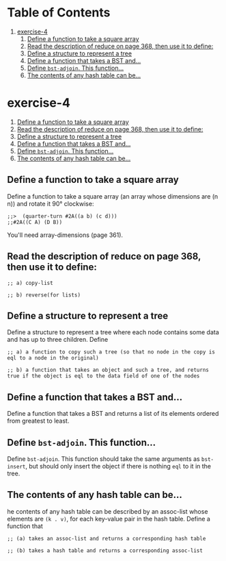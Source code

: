 
# Table of Contents

1.  [exercise-4](#orgfa039a6)
    1.  [Define a function to take a square array](#orga081bed)
    2.  [Read the description of reduce on page 368, then use it to define:](#org46d781c)
    3.  [Define a structure to represent a tree](#org650b2ea)
    4.  [Define a function that takes a BST and&#x2026;](#org3b0f990)
    5.  [Define `bst-adjoin`. This function&#x2026;](#orga355b37)
    6.  [The contents of any hash table can be&#x2026;](#org5f8988d)



<a id="orgfa039a6"></a>

# exercise-4

1.  [Define a function to take a square array](#orga081bed)
2.  [Read the description of reduce on page 368, then use it to define:](#org46d781c)
3.  [Define a structure to represent a tree](#org650b2ea)
4.  [Define a function that takes a BST and&#x2026;](#org3b0f990)
5.  [Define `bst-adjoin`. This function&#x2026;](#orga355b37)
6.  [The contents of any hash table can be&#x2026;](#org5f8988d)


<a id="orga081bed"></a>

## Define a function to take a square array

Define a function to take a square array (an array whose dimensions
are (n n)) and rotate it 90° clockwise:

    ;;>  (quarter-turn #2A((a b) (c d)))
    ;;#2A((C A) (D B))

You'll need array-dimensions (page 361).


<a id="org46d781c"></a>

## Read the description of reduce on page 368, then use it to define:

    ;; a) copy-list
    
    ;; b) reverse(for lists)


<a id="org650b2ea"></a>

## Define a structure to represent a tree

Define a structure to represent a tree where each node contains some
data and has up to three children. Define

    ;; a) a function to copy such a tree (so that no node in the copy is eql to a node in the original)
    
    ;; b) a function that takes an object and such a tree, and returns true if the object is eql to the data field of one of the nodes


<a id="org3b0f990"></a>

## Define a function that takes a BST and&#x2026;

Define a function that takes a BST and returns a list of its elements
ordered from greatest to least.


<a id="orga355b37"></a>

## Define `bst-adjoin`. This function&#x2026;

Define `bst-adjoin`. This function should take the same arguments as `bst-insert`, but should only insert the object if there is nothing `eql` to it in the tree.


<a id="org5f8988d"></a>

## The contents of any hash table can be&#x2026;

he contents of any hash table can be described by an assoc-list whose elements are `(k . v)`, for each key-value pair in the hash table. Define a function that

    ;; (a) takes an assoc-list and returns a corresponding hash table
    
    ;; (b) takes a hash table and returns a corresponding assoc-list

